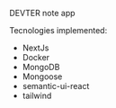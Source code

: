 DEVTER note app

Tecnologies implemented:
- NextJs
- Docker
- MongoDB
- Mongoose
- semantic-ui-react
- tailwind

